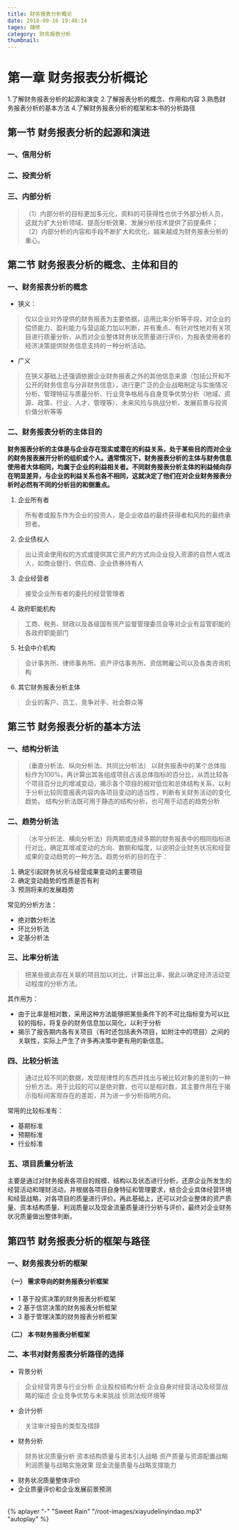 ```yaml
---
title: 财务报表分析概论
date: 2018-09-16 19:48:14
tages: 辅修
category: 财务报表分析
thumbnail: 
---
```


# 第一章 财务报表分析概论
1.了解财务报表分析的起源和演变
2.了解报表分析的概念、作用和内容
3.熟悉财务报表分析的基本方法
4.了解财务报表分析的框架和本书的分析路径

## 第一节 财务报表分析的起源和演进

### 一、信用分析

### 二、投资分析

### 三、内部分析
> （1）内部分析的目标更加多元化，资料的可获得性也优于外部分析人员，这就为扩大分析领域、提高分析效果、发展分析技术提供了前提条件；
> （2）内部分析的内容和手段不断扩大和优化，越来越成为财务报表分析的重心。

## 第二节 财务报表分析的概念、主体和目的

### 一、财务报表分析的概念
- 狭义：
> 仅以企业对外提供的财务报表为主要依据，运用比率分析等手段，对企业的偿债能力、盈利能力与营运能力加以判断，并有重点、有针对性地对有关项目进行质量分析，从而对企业整体财务状况质量进行评价，为报表使用者的经济决策提供财务信息支持的一种分析活动。 
- 广义
> 在狭义基础上还强调依据企业财务报表之外的其他信息来源（包括公开和不公开的财务信息与分非财务信息），进行更广泛的企业战略制定与实施情况分析、管理特征与质量分析、行业竞争格局与自身竞争优势分析（地域、资源、政策、行业、人才、管理等）、未来风险与挑战分析、发展前景与投资价值分析等等
### 二、财务报表分析的主体目的
**财务报表分析的主体是与企业存在现实或潜在的利益关系，处于某些目的而对企业的财务报表展开分析的组织或个人。通常情况下，财务报表分析的主体与财务信息使用者大体相同，均属于企业的利益相关者。不同财务报表分析主体的利益倾向存在明显差异，与企业的利益关系也各不相同，这就决定了他们在对企业财务报表分析时必然有不同的分析目的和侧重点。**
  1. 企业所有者
  > 所有者或股东作为企业的投资人，是企业收益的最终获得者和风险的最终承担者。
  2. 企业债权人
  > 出让资金使用权的方式或提供其它资产的方式向企业投入资源的自然人或法人，如商业银行、供应商、企业债券持有人
  3. 企业经营者
  > 接受企业所有者的委托的经营管理者
  4. 政府职能机构
  > 工商、税务、财政以及各级国有资产监督管理委员会等对企业有监管职能的各政府职能部门
  5. 社会中介机构
  > 会计事务所、律师事务所、资产评估事务所、资信聘雇公司以及各类咨询机构
  6. 其它财务报表分析主体
  > 企业的客户、员工、竞争对手、社会群众等

## 第三节 财务报表分析的基本方法

### 一、结构分析法
> （垂直分析法、纵向分析法、共同比分析法）
> 以财务报表中的某个总体指标作为100%，再计算出其各组成项目占该总体指标的百分比，从而比较各个项目百分比的增减变动，揭示各个项目的相对低位和总体结构关系，以利于分析比较同意报表内容内各项目变动的适当性，判断有关财务活动的变化趋势。
> 结构分析法既可用于静态的结构分析，也可用于动态的趋势分析

### 二、趋势分析法

> （水平分析法、横向分析法）将两期或连续多期的财务报表中的相同指标进行对比，确定其增减变动的方向、数额和幅度，以说明企业财务状况和经营成果的变动趋势的一种方法。趋势分析的目的在于：
  1. 确定引起财务状况与经营成果变动的主要项目
  2. 确定变动趋势的性质是否有利
  3. 预测将来的发展趋势


常见的分析方法：
+  绝对数分析法
+  环比分析法
+  定基分析法
### 三、比率分析法
> 把某些彼此存在关联的项目加以对比，计算出比率，据此以确定经济活动变动程度的分析方法。

其作用为：
+ 由于比率是相对数，采用这种方法能够把某些条件下的不可比指标变为可以比较的指标，将复杂的财务信息加以简化，以利于分析
+ 揭示了报告期内各有关项目（有时还包括表外项目，如附注中的项目）之间的关联性，实际上产生了许多再决策中更有用的新信息。
### 四、比较分析法
> 通过比较不同的数据，发现规律性的东西并找出与被比较对象的差别的一种分析方法。用于比较的可以是绝对数，也可以是相对数，其主要作用在于揭示指标间客观存在的差距，并为进一步分析指明方向。


常用的比较标准有：
+ 基期标准
+ 预期标准
+ 行业标准

### 五、项目质量分析法
主要是通过对财务报表各项目的规模、结构以及状态进行分析，还原企业所发生的经营活动和理财活动，并根据各项目自身特征和管理要求，结合企业具体经营环境和经营战略，对各项目的质量进行评价。再此基础上，还可以对企业整体的资产质量、资本结构质量、利润质量以及现金流量质量进行分析与评价，最终对企业财务状况质量做出整体判断。
## 第四节 财务报表分析的框架与路径

### 一、财务报表分析的框架

#### （一） 需求导向的财务报表分析框架
+ 1  基于投资决策的财务报表分析框架
+ 2  基于信贷决策的财务报表分析框架
+ 3  基于管理决策的财务报表分析框架

#### （二） 本书财务报表分析框架

### 二、本书对财务报表分析路径的选择

+ 背景分析
> 企业经营背景与行业分析
> 企业股权结构分析
> 企业自身对经营活动及经营战略的描述
> 企业竞争优势与未来挑战
> 侦测法规环境等
+ 会计分析
> 关注审计报告的类型及措辞
+ 财务分析
> 财务状况质量分析
> 资本结构质量与资本引入战略
> 资产质量与资源配置战略
> 利润质量与战略实施效果
> 现金流量质量与战略支撑能力
+ 财务状况质量整体评价
+ 企业质量评价和企业发展前景预测













|     |  |    |
| :------- | ----: | :---: |


 {% aplayer "-" "Sweet Rain" "/root-images/xiayudelinyindao.mp3" "autoplay" %}
